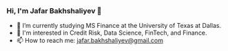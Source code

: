 ### Hi, I'm Jafar Bakhshaliyev 👋
- 🌱 I’m currently studying MS Finance at the University of Texas at Dallas.
- 👻 I'm interested in Credit Risk, Data Science, FinTech, and Finance.
- 📫 How to reach me: jafar.bakhshaliyev@gmail.com
<!--
**jafarbakhshaliyev/jafarbakhshaliyev** is a ✨ _special_ ✨ repository because its `README.md` (this file) appears on your GitHub profile.

Here are some ideas to get you started:

- 🔭 I’m currently working on ...
- 🌱 I’m currently learning ...
- 👯 I’m looking to collaborate on ...
- 🤔 I’m looking for help with ...
- 💬 Ask me about ...
- 📫 How to reach me: ...
- 😄 Pronouns: ...
- ⚡ Fun fact: ...
-->
